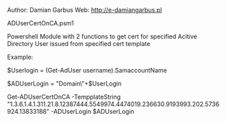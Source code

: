 
Author: Damian Garbus
Web: http://e-damiangarbus.pl

ADUserCertOnCA.psm1

Powershell Module with 2 functions to get cert for specified Acitive Directory User issued from specified cert template


Example:

$Userlogin = (Get-AdUser username).SamaccountName

$ADUserLogin = "Domain\"+$UserLogin

Get-ADUserCertOnCA -TempplateString "1.3.6.1.4.1.311.21.8.12387444.5549974.4474019.236630.9193993.202.5736924.13833188" -ADUserLogin $ADUserLogin
